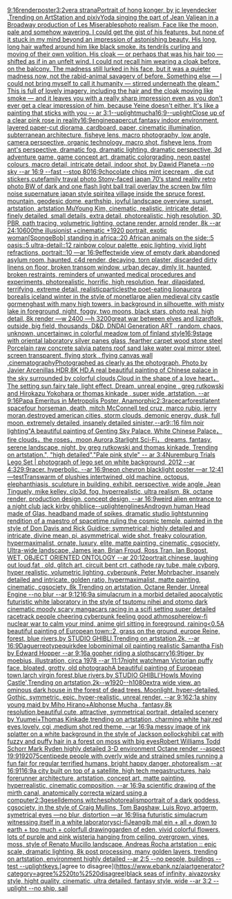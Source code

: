 [9:16](https://www.ebank.nz/aiartgenerator?category=9%3A16)[render](https://www.ebank.nz/aiartgenerator?category=render)[poster](https://www.ebank.nz/aiartgenerator?category=poster)[3:2](https://www.ebank.nz/aiartgenerator?category=3%3A2)[vera strana](https://www.ebank.nz/aiartgenerator?category=vera%2520strana)[Portrait of hong konger, by jc leyendecker ,Trending on ArtStation and pixiv](https://www.ebank.nz/aiartgenerator?category=Portrait%2520of%2520hong%2520konger%2C%2520by%2520jc%2520leyendecker%2520%2CTrending%2520on%2520ArtStation%2520and%2520pixiv)[Yoda singing the part of Jean Valjean in a Broadway production of Les Miserables](https://www.ebank.nz/aiartgenerator?category=Yoda%2520singing%2520the%2520part%2520of%2520Jean%2520Valjean%2520in%2520a%2520Broadway%2520production%2520of%2520Les%2520Miserables)[photo realism, Face like the moon, pale and somehow wavering. I could get the gist of his features, but none of it stuck in my mind beyond an impression of astonishing beauty. His long, long hair wafted around him like black smoke, its tendrils curling and moving of their own volition. His cloak — or perhaps that was his hair too — shifted as if in an unfelt wind. I could not recall him wearing a cloak before, on the balcony. The madness still lurked in his face, but it was a quieter madness now, not the rabid-animal savagery of before. Something else — I could not bring myself to call it humanity — stirred underneath the gleam." This is full of lovely imagery, including the hair and the cloak moving like smoke — and it leaves you with a really sharp impression even as you don't ever get a clear impression of him, because Yeine doesn't either. It's like a painting that sticks with you -- ar 3:1](https://www.ebank.nz/aiartgenerator?category=photo%2520realism%2C%2520Face%2520like%2520the%2520moon%2C%2520pale%2520and%2520somehow%2520wavering.%2520I%2520could%2520get%2520the%2520gist%2520of%2520his%2520features%2C%2520but%2520none%2520of%2520it%2520stuck%2520in%2520my%2520mind%2520beyond%2520an%2520impression%2520of%2520astonishing%2520beauty.%2520His%2520long%2C%2520long%2520hair%2520wafted%2520around%2520him%2520like%2520black%2520smoke%2C%2520its%2520tendrils%2520curling%2520and%2520moving%2520of%2520their%2520own%2520volition.%2520His%2520cloak%2520%E2%80%94%2520or%2520perhaps%2520that%2520was%2520his%2520hair%2520too%2520%E2%80%94%2520shifted%2520as%2520if%2520in%2520an%2520unfelt%2520wind.%2520I%2520could%2520not%2520recall%2520him%2520wearing%2520a%2520cloak%2520before%2C%2520on%2520the%2520balcony.%2520The%2520madness%2520still%2520lurked%2520in%2520his%2520face%2C%2520but%2520it%2520was%2520a%2520quieter%2520madness%2520now%2C%2520not%2520the%2520rabid-animal%2520savagery%2520of%2520before.%2520Something%2520else%2520%E2%80%94%2520I%2520could%2520not%2520bring%2520myself%2520to%2520call%2520it%2520humanity%2520%E2%80%94%2520stirred%2520underneath%2520the%2520gleam.%22%2520This%2520is%2520full%2520of%2520lovely%2520imagery%2C%2520including%2520the%2520hair%2520and%2520the%2520cloak%2520moving%2520like%2520smoke%2520%E2%80%94%2520and%2520it%2520leaves%2520you%2520with%2520a%2520really%2520sharp%2520impression%2520even%2520as%2520you%2520don%27t%2520ever%2520get%2520a%2520clear%2520impression%2520of%2520him%2C%2520because%2520Yeine%2520doesn%27t%2520either.%2520It%27s%2520like%2520a%2520painting%2520that%2520sticks%2520with%2520you%2520--%2520ar%25203%3A1)[--uplight](https://www.ebank.nz/aiartgenerator?category=--uplight)[mucha](https://www.ebank.nz/aiartgenerator?category=mucha)[16:9](https://www.ebank.nz/aiartgenerator?category=16%3A9)[--uplight](https://www.ebank.nz/aiartgenerator?category=--uplight)[Close up of a clear pink rose in reality](https://www.ebank.nz/aiartgenerator?category=Close%2520up%2520of%2520a%2520clear%2520pink%2520rose%2520in%2520reality)[16:9](https://www.ebank.nz/aiartgenerator?category=16%3A9)[engine](https://www.ebank.nz/aiartgenerator?category=engine)[papercut fantasy indoor environment, layered paper-cut diorama, cardboard, paper, cinematic illumination, subterranean architecture, fisheye lens, macro photography, low angle, camera perspective, organic technology, macro shot, fisheye lens, from ant's perspective, dramatic fog, dramatic lighting, dramatic perspective, 3d adventure game, game concept art, dramatic colorgrading, neon pastel colours, macro detail, intricate detail, indoor shot, by Dawid Planeta --no sky --ar 16:9 --fast --stop 80](https://www.ebank.nz/aiartgenerator?category=papercut%2520fantasy%2520indoor%2520environment%2C%2520layered%2520paper-cut%2520diorama%2C%2520cardboard%2C%2520paper%2C%2520cinematic%2520illumination%2C%2520subterranean%2520architecture%2C%2520fisheye%2520lens%2C%2520macro%2520photography%2C%2520low%2520angle%2C%2520camera%2520perspective%2C%2520organic%2520technology%2C%2520macro%2520shot%2C%2520fisheye%2520lens%2C%2520from%2520ant%27s%2520perspective%2C%2520dramatic%2520fog%2C%2520dramatic%2520lighting%2C%2520dramatic%2520perspective%2C%25203d%2520adventure%2520game%2C%2520game%2520concept%2520art%2C%2520dramatic%2520colorgrading%2C%2520neon%2520pastel%2520colours%2C%2520macro%2520detail%2C%2520intricate%2520detail%2C%2520indoor%2520shot%2C%2520by%2520Dawid%2520Planeta%2520--no%2520sky%2520--ar%252016%3A9%2520--fast%2520--stop%252080)[16:9](https://www.ebank.nz/aiartgenerator?category=16%3A9)[chocolate chips mint icecream , die cut stickers,cute](https://www.ebank.nz/aiartgenerator?category=chocolate%2520chips%2520mint%2520icecream%2520%2C%2520die%2520cut%2520stickers%2Ccute)[family traval photo Stony-faced japan 70‘s stand reality retro photo BW of dark and one flash light ball trail overlay the screen bw film noise supernature japan style  spirite](https://www.ebank.nz/aiartgenerator?category=family%2520traval%2520photo%2520Stony-faced%2520japan%252070%E2%80%98s%2520stand%2520reality%2520retro%2520photo%2520BW%2520of%2520dark%2520and%2520one%2520flash%2520light%2520ball%2520trail%2520overlay%2520the%2520screen%2520bw%2520film%2520noise%2520supernature%2520japan%2520style%2520%2520spirite)[a village inside the spruce forest, mountain, geodesic dome, earthship, joyful landscape overview, sunset, artstation, artstation MuYoung Kim, cinematic, realistic, intricate detail, finely detailed, small details, extra detail, photorealistic, high resolution, 3D, PBR, path tracing, volumetric lighting, octane render, arnold render, 8k --ar 24:10](https://www.ebank.nz/aiartgenerator?category=a%2520village%2520inside%2520the%2520spruce%2520forest%2C%2520mountain%2C%2520geodesic%2520dome%2C%2520earthship%2C%2520joyful%2520landscape%2520overview%2C%2520sunset%2C%2520artstation%2C%2520artstation%2520MuYoung%2520Kim%2C%2520cinematic%2C%2520realistic%2C%2520intricate%2520detail%2C%2520finely%2520detailed%2C%2520small%2520details%2C%2520extra%2520detail%2C%2520photorealistic%2C%2520high%2520resolution%2C%25203D%2C%2520PBR%2C%2520path%2520tracing%2C%2520volumetric%2520lighting%2C%2520octane%2520render%2C%2520arnold%2520render%2C%25208k%2520--ar%252024%3A10)[600](https://www.ebank.nz/aiartgenerator?category=600)[the illusionist +cinematic +1920 portrait, exotic woman](https://www.ebank.nz/aiartgenerator?category=the%2520illusionist%2520%2Bcinematic%2520%2B1920%2520portrait%2C%2520exotic%2520woman)[[SpongeBob] standing in africa::20 African animals on the side::5 oasis::5 ultra-detail::12 rainbow colour palette, epic lighting, vivid light refractions, portrait::10 —ar 16:9](https://www.ebank.nz/aiartgenerator?category=%5BSpongeBob%5D%2520standing%2520in%2520africa%3A%3A20%2520African%2520animals%2520on%2520the%2520side%3A%3A5%2520oasis%3A%3A5%2520ultra-detail%3A%3A12%2520rainbow%2520colour%2520palette%2C%2520epic%2520lighting%2C%2520vivid%2520light%2520refractions%2C%2520portrait%3A%3A10%2520%E2%80%94ar%252016%3A9)[effect](https://www.ebank.nz/aiartgenerator?category=effect)[wide view of empty dark abandoned asylum room, haunted, c4d render, decaying, torn plaster, discarded dirty linens on floor, broken transom window, urban decay, dimly lit, haunted, broken restraints, reminders of unwanted medical procedures and experiments, photorealistic, horrific, high resolution, fear, dilapidated, terrifying, extreme detail, realistic](https://www.ebank.nz/aiartgenerator?category=wide%2520view%2520of%2520empty%2520dark%2520abandoned%2520asylum%2520room%2C%2520haunted%2C%2520c4d%2520render%2C%2520decaying%2C%2520torn%2520plaster%2C%2520discarded%2520dirty%2520linens%2520on%2520floor%2C%2520broken%2520transom%2520window%2C%2520urban%2520decay%2C%2520dimly%2520lit%2C%2520haunted%2C%2520broken%2520restraints%2C%2520reminders%2520of%2520unwanted%2520medical%2520procedures%2520and%2520experiments%2C%2520photorealistic%2C%2520horrific%2C%2520high%2520resolution%2C%2520fear%2C%2520dilapidated%2C%2520terrifying%2C%2520extreme%2520detail%2C%2520realistic)[particles](https://www.ebank.nz/aiartgenerator?category=particles)[the poet-eating lion](https://www.ebank.nz/aiartgenerator?category=the%2520poet-eating%2520lion)[aurora borealis iceland winter in the style of monet](https://www.ebank.nz/aiartgenerator?category=aurora%2520borealis%2520iceland%2520winter%2520in%2520the%2520style%2520of%2520monet)[large alien medieval city castle gormenghast with many high towers, in background in silhouette, with misty lake in foreground, night, foggy, two moons, black stars, photo real, high detail, 8k render —w 2400 —h 3200](https://www.ebank.nz/aiartgenerator?category=large%2520alien%2520medieval%2520city%2520castle%2520gormenghast%2520with%2520many%2520high%2520towers%2C%2520in%2520background%2520in%2520silhouette%2C%2520with%2520misty%2520lake%2520in%2520foreground%2C%2520night%2C%2520foggy%2C%2520two%2520moons%2C%2520black%2520stars%2C%2520photo%2520real%2C%2520high%2520detail%2C%25208k%2520render%2520%E2%80%94w%25202400%2520%E2%80%94h%25203200)[great war between elves and lizardfolk, outside, big field, thousands, D&D, DND](https://www.ebank.nz/aiartgenerator?category=great%2520war%2520between%2520elves%2520and%2520lizardfolk%2C%2520outside%2C%2520big%2520field%2C%2520thousands%2C%2520D%26D%2C%2520DND)[AI Generation ART , random, chaos, unknown, uncertain](https://www.ebank.nz/aiartgenerator?category=AI%2520Generation%2520ART%2520%2C%2520random%2C%2520chaos%2C%2520unknown%2C%2520uncertain)[wc  in colorful meadow tom of finland style](https://www.ebank.nz/aiartgenerator?category=wc%2520%2520in%2520colorful%2520meadow%2520tom%2520of%2520finland%2520style)[16:9](https://www.ebank.nz/aiartgenerator?category=16%3A9)[stage with oriental laboratory silver panes glass ,fearther carpet wood stone steel Porcelain raw concrete salvia patens roof sand lake water oval mirror steel, screen transparent, flying stork , flying canvas wall ,cinematography](https://www.ebank.nz/aiartgenerator?category=stage%2520with%2520oriental%2520laboratory%2520silver%2520panes%2520glass%2520%2Cfearther%2520carpet%2520wood%2520stone%2520steel%2520Porcelain%2520raw%2520concrete%2520salvia%2520patens%2520roof%2520sand%2520lake%2520water%2520oval%2520mirror%2520steel%2C%2520screen%2520transparent%2C%2520flying%2520stork%2520%2C%2520flying%2520canvas%2520wall%2520%2Ccinematography)[Photographed as clearly as the photograph, Photo by Javier Arcenillas,HDR,8K HD,A real beautiful painting of Chinese palace in the sky surrounded by colorful clouds,Cloud in the shape of a love heart， The setting sun,fairy tale, light effect, Dream, unreal engine , greg rutkowski and Hirokazu Yokohara or thomas kinkade  , super wide ,artstation. --ar 9:16](https://www.ebank.nz/aiartgenerator?category=Photographed%2520as%2520clearly%2520as%2520the%2520photograph%2C%2520Photo%2520by%2520Javier%2520Arcenillas%2CHDR%2C8K%2520HD%2CA%2520real%2520beautiful%2520painting%2520of%2520Chinese%2520palace%2520in%2520the%2520sky%2520surrounded%2520by%2520colorful%2520clouds%2CCloud%2520in%2520the%2520shape%2520of%2520a%2520love%2520heart%EF%BC%8C%2520The%2520setting%2520sun%2Cfairy%2520tale%2C%2520light%2520effect%2C%2520Dream%2C%2520unreal%2520engine%2520%2C%2520greg%2520rutkowski%2520and%2520Hirokazu%2520Yokohara%2520or%2520thomas%2520kinkade%2520%2520%2C%2520super%2520wide%2520%2Cartstation.%2520--ar%25209%3A16)[Papa Emeritus in Metropolis Poster, Anamorphic](https://www.ebank.nz/aiartgenerator?category=Papa%2520Emeritus%2520in%2520Metropolis%2520Poster%2C%2520Anamorphic)[2:3](https://www.ebank.nz/aiartgenerator?category=2%3A3)[racecar](https://www.ebank.nz/aiartgenerator?category=racecar)[forest](https://www.ebank.nz/aiartgenerator?category=forest)[latent space](https://www.ebank.nz/aiartgenerator?category=latent%2520space)[four horseman, death, mitch McConnell,ted cruz, marco rubio, jerry moran,destroyed american cities, storm clouds, demonic energy,   dusk,  full moon, extremely detailed, insanely detailed  sinister,--ar9::16 film  noir  lighting](https://www.ebank.nz/aiartgenerator?category=four%2520horseman%2C%2520death%2C%2520mitch%2520McConnell%2Cted%2520cruz%2C%2520marco%2520rubio%2C%2520jerry%2520moran%2Cdestroyed%2520american%2520cities%2C%2520storm%2520clouds%2C%2520demonic%2520energy%2C%2520%2520%2520dusk%2C%2520%2520full%2520moon%2C%2520extremely%2520detailed%2C%2520insanely%2520detailed%2520%2520sinister%2C--ar9%3A%3A16%2520film%2520%2520noir%2520%2520lighting)["A beautiful painting of Genting Sky Palace, White Chinese Palace，fire clouds，the roses，moon,Aurora,Starlight,Sci-Fi， dreams, fantasy, serene landscape, night, by greg rutkowski and thomas kinkade, Trending on artstation.",    "high detailed","Pale pink style"  -- ar 3:4](https://www.ebank.nz/aiartgenerator?category=%22A%2520beautiful%2520painting%2520of%2520Genting%2520Sky%2520Palace%2C%2520White%2520Chinese%2520Palace%EF%BC%8Cfire%2520clouds%EF%BC%8Cthe%2520roses%EF%BC%8Cmoon%2CAurora%2CStarlight%2CSci-Fi%EF%BC%8C%2520dreams%2C%2520fantasy%2C%2520serene%2520landscape%2C%2520night%2C%2520by%2520greg%2520rutkowski%2520and%2520thomas%2520kinkade%2C%2520Trending%2520on%2520artstation.%22%2C%2520%2520%2520%2520%22high%2520detailed%22%2C%22Pale%2520pink%2520style%22%2520%2520--%2520ar%25203%3A4)[Nuremburg Trials Lego Set | photograph of lego set on white background, 2012 --ar 4:3](https://www.ebank.nz/aiartgenerator?category=Nuremburg%2520Trials%2520Lego%2520Set%2520%7C%2520photograph%2520of%2520lego%2520set%2520on%2520white%2520background%2C%25202012%2520--ar%25204%3A3)[29:9](https://www.ebank.nz/aiartgenerator?category=29%3A9)[racer.  hyperbolic.  --ar 16:9](https://www.ebank.nz/aiartgenerator?category=racer.%2520%2520hyperbolic.%2520%2520--ar%252016%3A9)[neon chevron blacklight poster —ar 12:41 —test](https://www.ebank.nz/aiartgenerator?category=neon%2520chevron%2520blacklight%2520poster%2520%E2%80%94ar%252012%3A41%2520%E2%80%94test)[Tran](https://www.ebank.nz/aiartgenerator?category=Tran)[swarm of plushies intertwined, old machine, octopus, elephanthiasis, sculpture in building, exhibit, perspective, wide angle, Jean Tinguely, mike kelley, clo3d, fog, hyperrealistic, ultra realism, 8k, octane render, production design, concept design, --ar 16:9](https://www.ebank.nz/aiartgenerator?category=swarm%2520of%2520plushies%2520intertwined%2C%2520old%2520machine%2C%2520octopus%2C%2520elephanthiasis%2C%2520sculpture%2520in%2520building%2C%2520exhibit%2C%2520perspective%2C%2520wide%2520angle%2C%2520Jean%2520Tinguely%2C%2520mike%2520kelley%2C%2520clo3d%2C%2520fog%2C%2520hyperrealistic%2C%2520ultra%2520realism%2C%25208k%2C%2520octane%2520render%2C%2520production%2520design%2C%2520concept%2520design%2C%2520--ar%252016%3A9)[weird alien entrance to a night club jack kirby ghibli](https://www.ebank.nz/aiartgenerator?category=weird%2520alien%2520entrance%2520to%2520a%2520night%2520club%2520jack%2520kirby%2520ghibli)[ice](https://www.ebank.nz/aiartgenerator?category=ice)[--uplight](https://www.ebank.nz/aiartgenerator?category=--uplight)[eng](https://www.ebank.nz/aiartgenerator?category=eng)[lines](https://www.ebank.nz/aiartgenerator?category=lines)[Androgyn human Head made of Glas, headband made of spikes, dramatic studio light](https://www.ebank.nz/aiartgenerator?category=Androgyn%2520human%2520Head%2520made%2520of%2520Glas%2C%2520headband%2520made%2520of%2520spikes%2C%2520dramatic%2520studio%2520light)[stunning rendition of a maestro of spacetime ruling the cosmic temple, painted in the style of Don Davis and Rick Guidice; symmetrical; highly detailed and intricate, divine mean, pi, asymmetrical, wide shot, freaky colouration, hypermaximalist, ornate, luxury, elite, matte painting, cinematic, cgsociety, Ultra-wide landscape, James jean, Brian Froud, Ross Tran, Ian Bogost, WET, OBJECT ORIENTED ONTOLOGY --ar 20:12](https://www.ebank.nz/aiartgenerator?category=stunning%2520rendition%2520of%2520a%2520maestro%2520of%2520spacetime%2520ruling%2520the%2520cosmic%2520temple%2C%2520painted%2520in%2520the%2520style%2520of%2520Don%2520Davis%2520and%2520Rick%2520Guidice%3B%2520symmetrical%3B%2520highly%2520detailed%2520and%2520intricate%2C%2520divine%2520mean%2C%2520pi%2C%2520asymmetrical%2C%2520wide%2520shot%2C%2520freaky%2520colouration%2C%2520hypermaximalist%2C%2520ornate%2C%2520luxury%2C%2520elite%2C%2520matte%2520painting%2C%2520cinematic%2C%2520cgsociety%2C%2520Ultra-wide%2520landscape%2C%2520James%2520jean%2C%2520Brian%2520Froud%2C%2520Ross%2520Tran%2C%2520Ian%2520Bogost%2C%2520WET%2C%2520OBJECT%2520ORIENTED%2520ONTOLOGY%2520--ar%252020%3A12)[portrait,chinese, laughing out loud,fat , old, glitch art, circuit bent crt, cathode ray tube, male cyborg, hyper realistic, volumetric lighting, cyberpunk, Peter Mohrbacher, insanely detailed and intricate, golden ratio, hypermaximalist, matte painting, cinematic, cgsociety, 8k Trending on artstation, Octane Render, Unreal Engine --no blur --ar 9:12](https://www.ebank.nz/aiartgenerator?category=portrait%2Cchinese%2C%2520laughing%2520out%2520loud%2Cfat%2520%2C%2520old%2C%2520glitch%2520art%2C%2520circuit%2520bent%2520crt%2C%2520cathode%2520ray%2520tube%2C%2520male%2520cyborg%2C%2520hyper%2520realistic%2C%2520volumetric%2520lighting%2C%2520cyberpunk%2C%2520Peter%2520Mohrbacher%2C%2520insanely%2520detailed%2520and%2520intricate%2C%2520golden%2520ratio%2C%2520hypermaximalist%2C%2520matte%2520painting%2C%2520cinematic%2C%2520cgsociety%2C%25208k%2520Trending%2520on%2520artstation%2C%2520Octane%2520Render%2C%2520Unreal%2520Engine%2520--no%2520blur%2520--ar%25209%3A12)[16:9](https://www.ebank.nz/aiartgenerator?category=16%3A9)[a simulacrum in a morbid detailed apocalyptic futuristic white laboratory in the style of tsutomu nihei and otomo dark cinematic moody scary manga](https://www.ebank.nz/aiartgenerator?category=a%2520simulacrum%2520in%2520a%2520morbid%2520detailed%2520apocalyptic%2520futuristic%2520white%2520laboratory%2520in%2520the%2520style%2520of%2520tsutomu%2520nihei%2520and%2520otomo%2520dark%2520cinematic%2520moody%2520scary%2520manga)[cars racing in a scifi setting  super detailed racetrack people cheering cyberpunk feeling good athmosphere](https://www.ebank.nz/aiartgenerator?category=cars%2520racing%2520in%2520a%2520scifi%2520setting%2520%2520super%2520detailed%2520racetrack%2520people%2520cheering%2520cyberpunk%2520feeling%2520good%2520athmosphere)[low-fi nuclear war to calm your mind, anime girl sitting in foreground, raining](https://www.ebank.nz/aiartgenerator?category=low-fi%2520nuclear%2520war%2520to%2520calm%2520your%2520mind%2C%2520anime%2520girl%2520sitting%2520in%2520foreground%2C%2520raining)[<0.5](https://www.ebank.nz/aiartgenerator?category=%3C0.5)[A beautiful painting of European town::2, grass on the ground, europe Reine, forest, blue rivers,by  STUDIO GHIBLI,Trending on artstation,2k, --ar 16:9](https://www.ebank.nz/aiartgenerator?category=A%2520beautiful%2520painting%2520of%2520European%2520town%3A%3A2%2C%2520grass%2520on%2520the%2520ground%2C%2520europe%2520Reine%2C%2520forest%2C%2520blue%2520rivers%2Cby%2520%2520STUDIO%2520GHIBLI%2CTrending%2520on%2520artstation%2C2k%2C%2520--ar%252016%3A9)[Daguerreotype](https://www.ebank.nz/aiartgenerator?category=Daguerreotype)[quirkdee lobo](https://www.ebank.nz/aiartgenerator?category=quirkdee%2520lobo)[minimal oil painting realistic Samantha Fish by Edward Hopper --ar 9:16](https://www.ebank.nz/aiartgenerator?category=minimal%2520oil%2520painting%2520realistic%2520Samantha%2520Fish%2520by%2520Edward%2520Hopper%2520--ar%25209%3A16)[a gopher riding a sloth](https://www.ebank.nz/aiartgenerator?category=a%2520gopher%2520riding%2520a%2520sloth)[scarry](https://www.ebank.nz/aiartgenerator?category=scarry)[16:9](https://www.ebank.nz/aiartgenerator?category=16%3A9)[tiger, by moebius, illustration, circa 1978 --ar 11:17](https://www.ebank.nz/aiartgenerator?category=tiger%2C%2520by%2520moebius%2C%2520illustration%2C%2520circa%25201978%2520--ar%252011%3A17)[night watchman Victorian puffy face, bloated, grotty, old photograph](https://www.ebank.nz/aiartgenerator?category=night%2520watchman%2520Victorian%2520puffy%2520face%2C%2520bloated%2C%2520grotty%2C%2520old%2520photograph)[A beautiful painting of European town,larch virgin forest,blue rivers,by STUDIO GHIBLI'Howls Moving Castle',Trending on artstation,2k--w1920--h1080](https://www.ebank.nz/aiartgenerator?category=A%2520beautiful%2520painting%2520of%2520European%2520town%2Clarch%2520virgin%2520forest%2Cblue%2520rivers%2Cby%2520STUDIO%2520GHIBLI%27Howls%2520Moving%2520Castle%27%2CTrending%2520on%2520artstation%2C2k--w1920--h1080)[extra wide view. an ominous dark house in the forest of dead trees. Moonlight. hyper-detailed. Gothic. symmetric. epic. hyper-realistic. unreal render. --ar 9:16](https://www.ebank.nz/aiartgenerator?category=extra%2520wide%2520view.%2520an%2520ominous%2520dark%2520house%2520in%2520the%2520forest%2520of%2520dead%2520trees.%2520Moonlight.%2520hyper-detailed.%2520Gothic.%2520symmetric.%2520epic.%2520hyper-realistic.%2520unreal%2520render.%2520--ar%25209%3A16)[2:1](https://www.ebank.nz/aiartgenerator?category=2%3A1)[a shiny young maid by Miho Hirano+Alphonse Mucha , fantasy,8k resolution,beautiful,cute, attractive, symmetrical portrait, detailed scenery by Yuumei+Thomas Kinkade,trending on artstation, charming,white hair,red eyes,lovely, cgi ,medium shot,red theme, --ar 16:9](https://www.ebank.nz/aiartgenerator?category=a%2520shiny%2520young%2520maid%2520by%2520Miho%2520Hirano%2BAlphonse%2520Mucha%2520%2C%2520fantasy%2C8k%2520resolution%2Cbeautiful%2Ccute%2C%2520attractive%2C%2520symmetrical%2520portrait%2C%2520detailed%2520scenery%2520by%2520Yuumei%2BThomas%2520Kinkade%2Ctrending%2520on%2520artstation%2C%2520charming%2Cwhite%2520hair%2Cred%2520eyes%2Clovely%2C%2520cgi%2520%2Cmedium%2520shot%2Cred%2520theme%2C%2520--ar%252016%3A9)[a messy image of ink splatter on a white background in the style of Jackson pollock](https://www.ebank.nz/aiartgenerator?category=a%2520messy%2520image%2520of%2520ink%2520splatter%2520on%2520a%2520white%2520background%2520in%2520the%2520style%2520of%2520Jackson%2520pollock)[ghibli cat with fuzzy and puffy hair in a forest on moss with big eyes](https://www.ebank.nz/aiartgenerator?category=ghibli%2520cat%2520with%2520fuzzy%2520and%2520puffy%2520hair%2520in%2520a%2520forest%2520on%2520moss%2520with%2520big%2520eyes)[Robert Williams Todd Schorr Mark Ryden highly detailed 3-D environment Octane render --aspect 19:9](https://www.ebank.nz/aiartgenerator?category=Robert%2520Williams%2520Todd%2520Schorr%2520Mark%2520Ryden%2520highly%2520detailed%25203-D%2520environment%2520Octane%2520render%2520--aspect%252019%3A9)[1920](https://www.ebank.nz/aiartgenerator?category=1920)[75](https://www.ebank.nz/aiartgenerator?category=75)[centipede people with overly wide and strained smiles running a fun fair for regular terrified humans, bright happy danger, photorealism --ar 16:9](https://www.ebank.nz/aiartgenerator?category=centipede%2520people%2520with%2520overly%2520wide%2520and%2520strained%2520smiles%2520running%2520a%2520fun%2520fair%2520for%2520regular%2520terrified%2520humans%2C%2520bright%2520happy%2520danger%2C%2520photorealism%2520--ar%252016%3A9)[1](https://www.ebank.nz/aiartgenerator?category=1)[16:9](https://www.ebank.nz/aiartgenerator?category=16%3A9)[a city built on top of a satellite, high tech megastructures, halo forerunner architecture, artstation, concept art, matte painting, hyperrealistic, cinematic composition, --ar 16:9](https://www.ebank.nz/aiartgenerator?category=a%2520city%2520built%2520on%2520top%2520of%2520a%2520satellite%2C%2520high%2520tech%2520megastructures%2C%2520halo%2520forerunner%2520architecture%2C%2520artstation%2C%2520concept%2520art%2C%2520matte%2520painting%2C%2520hyperrealistic%2C%2520cinematic%2520composition%2C%2520--ar%252016%3A9)[a scientific drawing of the mirth canal, anatomically correct](https://www.ebank.nz/aiartgenerator?category=a%2520scientific%2520drawing%2520of%2520the%2520mirth%2520canal%2C%2520anatomically%2520correct)[a wizard using a computer](https://www.ebank.nz/aiartgenerator?category=a%2520wizard%2520using%2520a%2520computer)[2:3](https://www.ebank.nz/aiartgenerator?category=2%3A3)[gesell](https://www.ebank.nz/aiartgenerator?category=gesell)[demons witches](https://www.ebank.nz/aiartgenerator?category=demons%2520witches)[photorealism](https://www.ebank.nz/aiartgenerator?category=photorealism)[portrait of a dark goddess, cgsociety, in the style of  Craig Mullins, Tom Bagshaw, Luis Royo, artgerm, symetrical eyes —no blur, distortion —ar 16:9](https://www.ebank.nz/aiartgenerator?category=portrait%2520of%2520a%2520dark%2520goddess%2C%2520cgsociety%2C%2520in%2520the%2520style%2520of%2520%2520Craig%2520Mullins%2C%2520Tom%2520Bagshaw%2C%2520Luis%2520Royo%2C%2520artgerm%2C%2520symetrical%2520eyes%2520%E2%80%94no%2520blur%2C%2520distortion%2520%E2%80%94ar%252016%3A9)[lis](https://www.ebank.nz/aiartgenerator?category=lis)[a futuristic simulacrum witnessing itself in a white laboratory](https://www.ebank.nz/aiartgenerator?category=a%2520futuristic%2520simulacrum%2520witnessing%2520itself%2520in%2520a%2520white%2520laboratory)[sci-fi](https://www.ebank.nz/aiartgenerator?category=sci-fi)[Jean](https://www.ebank.nz/aiartgenerator?category=Jean)[](https://www.ebank.nz/aiartgenerator?category=)[gib mal ein + all + down to earth + too much + colorfull drawing](https://www.ebank.nz/aiartgenerator?category=gib%2520mal%2520ein%2520%2B%2520all%2520%2B%2520down%2520to%2520earth%2520%2B%2520too%2520much%2520%2B%2520colorfull%2520drawing)[garden of eden, vivid colorful flowers, lots of purple and pink wisteria hanging from ceiling, overgrown, vines, moss, style of Renato Mucillo landscape, Andreas Rocha artstation :: epic scale, dramatic lighting, 8k post processing, many golden layers, trending on artstation, environment highly detailed --ar 2:5 --no people, buildings --test --uplight](https://www.ebank.nz/aiartgenerator?category=garden%2520of%2520eden%2C%2520vivid%2520colorful%2520flowers%2C%2520lots%2520of%2520purple%2520and%2520pink%2520wisteria%2520hanging%2520from%2520ceiling%2C%2520overgrown%2C%2520vines%2C%2520moss%2C%2520style%2520of%2520Renato%2520Mucillo%2520landscape%2C%2520Andreas%2520Rocha%2520artstation%2520%3A%3A%2520epic%2520scale%2C%2520dramatic%2520lighting%2C%25208k%2520post%2520processing%2C%2520many%2520golden%2520layers%2C%2520trending%2520on%2520artstation%2C%2520environment%2520highly%2520detailed%2520--ar%25202%3A5%2520--no%2520people%2C%2520buildings%2520--test%2520--uplight)[keys.](https://www.ebank.nz/aiartgenerator?category=keys.)[agree to disagree](https://www.ebank.nz/aiartgenerator?category=agree%2520to%2520disagree)[black seas of infinity, aivazovsky style, hight quality, cinematic, ultra detailed, fantasy style, wide --ar 3:2 --uplight --no ship, sail](https://www.ebank.nz/aiartgenerator?category=black%2520seas%2520of%2520infinity%2C%2520aivazovsky%2520style%2C%2520hight%2520quality%2C%2520cinematic%2C%2520ultra%2520detailed%2C%2520fantasy%2520style%2C%2520wide%2520--ar%25203%3A2%2520--uplight%2520--no%2520ship%2C%2520sail)